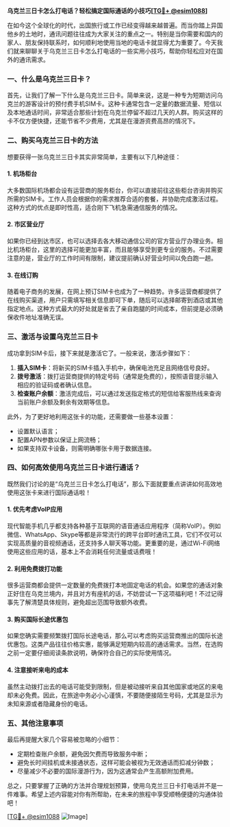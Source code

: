 **乌克兰三日卡怎么打电话？轻松搞定国际通话的小技巧[[TG💪+ @esim1088](https://t.me/s/esim1088)]**

在如今这个全球化的时代，出国旅行或工作已经变得越来越普遍。而当你踏上异国他乡的土地时，通讯问题往往成为大家关注的重点之一。特别是当你需要和国内的家人、朋友保持联系时，如何顺利地使用当地的电话卡就显得尤为重要了。今天我们就来聊聊关于乌克兰三日卡怎么打电话的一些实用小技巧，帮助你轻松应对在国外的通讯需求。

### 一、什么是乌克兰三日卡？

首先，让我们了解一下什么是乌克兰三日卡。简单来说，这是一种专为短期访问乌克兰的游客设计的预付费手机SIM卡。这种卡通常包含一定量的数据流量、短信以及本地通话时间，非常适合那些计划在乌克兰停留不超过几天的人群。购买这样的卡不仅方便快捷，还能节省不少费用，尤其是在漫游资费高昂的情况下。

### 二、购买乌克兰三日卡的方法

想要获得一张乌克兰三日卡其实非常简单，主要有以下几种途径：

#### 1. 机场柜台
大多数国际机场都会设有运营商的服务柜台，你可以直接前往这些柜台咨询并购买所需的SIM卡。工作人员会根据你的需求推荐合适的套餐，并协助完成激活过程。这种方式的优点是即时性高，适合刚下飞机急需通信服务的情况。

#### 2. 市区营业厅
如果你已经到达市区，也可以选择去各大移动通信公司的官方营业厅办理业务。相比机场柜台，这里的选择可能更加丰富，而且能够享受到更专业的服务。不过需要注意的是，营业厅的工作时间有限制，建议提前确认好营业时间以免白跑一趟。

#### 3. 在线订购
随着电子商务的发展，在网上预订SIM卡也成为了一种趋势。许多运营商都提供了在线购买渠道，用户只需填写相关信息即可下单，随后可以选择邮寄到酒店或其他指定地点。这种方式最大的好处就是省去了亲自跑腿的时间成本，但前提是必须确保收件地址准确无误。

### 三、激活与设置乌克兰三日卡

成功拿到SIM卡后，接下来就是激活它了。一般来说，激活步骤如下：

1. **插入SIM卡**：将新买的SIM卡插入手机中，确保电池充足且网络信号良好。
2. **拨号激活**：拨打运营商提供的特定号码（通常是免费的），按照语音提示输入相应的验证码或者确认信息。
3. **检查账户余额**：激活完成后，可以通过发送指定格式的短信给客服热线来查询当前账户余额及剩余有效期等信息。

此外，为了更好地利用这张卡的功能，还需要做一些基本设置：
- 设置默认语言；
- 配置APN参数以保证上网流畅；
- 如果支持双卡设备，则需明确哪张卡用于数据连接。

### 四、如何高效使用乌克兰三日卡进行通话？

既然我们讨论的是“乌克兰三日卡怎么打电话”，那么下面就要重点讲讲如何高效地使用这张卡来进行国际通话啦！

#### 1. 优先考虑VoIP应用
现代智能手机几乎都支持各种基于互联网的语音通话应用程序（简称VoIP）。例如微信、WhatsApp、Skype等都是非常流行的跨平台即时通讯工具，它们不仅可以实现高质量的音视频通话，还支持多人聊天等功能。更重要的是，通过Wi-Fi网络使用这些应用的话，基本上不会消耗任何流量或话费哦！

#### 2. 利用免费拨打功能
很多运营商都会提供一定数量的免费拨打本地固定电话的机会。如果您的通话对象正好住在乌克兰境内，并且对方有座机的话，不妨尝试一下这项福利吧！不过记得事先了解清楚具体规则，避免超出范围导致额外收费。

#### 3. 购买国际长途优惠包
如果您确实需要频繁拨打国际长途电话，那么可以考虑购买运营商推出的国际长途优惠包。这类产品往往价格实惠，能够满足短期内较高的通话需求。当然，在选购之前一定要仔细阅读条款说明，确保符合自己的实际使用情况。

#### 4. 注意接听来电的成本
虽然主动拨打出去的电话可能受到限制，但是被动接听来自其他国家或地区的来电却未必免费。因此，在旅途中务必小心谨慎，不要随便接陌生号码，尤其是显示为未知来源或者隐藏身份的电话。

### 五、其他注意事项

最后再提醒大家几个容易被忽略的小细节：
- 定期检查账户余额，避免因欠费而导致服务中断；
- 避免长时间挂机或未接通状态，这样可能会被视为无效通话而扣减分钟数；
- 尽量减少不必要的国际漫游行为，因为这通常会产生高额附加费用。

总之，只要掌握了正确的方法并合理规划预算，使用乌克兰三日卡打电话并不是一件难事。希望上述内容能对你有所帮助，在未来的旅程中享受顺畅便捷的沟通体验吧！

[[TG💪+ @esim1088](https://t.me/s/esim1088) ![Image](https://i.postimg.cc/4NQfJmqS/Snipaste-2025-05-13-00-14-12.png)]